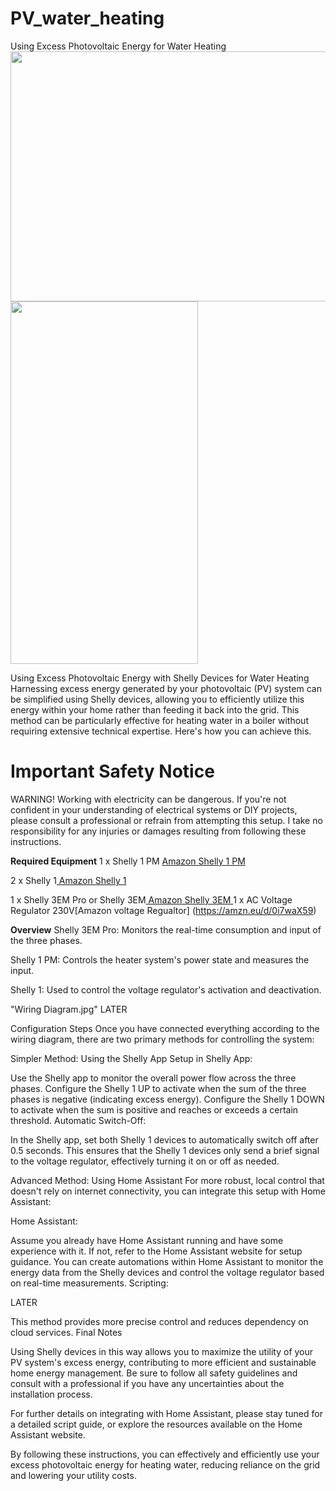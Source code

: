 # PV_water_heating
Using Excess Photovoltaic Energy for Water Heating
<img src="https://github.com/bencehavran/PV_water_heating/assets/64528618/e37bdf65-1786-4cb9-a537-110f9ae944dc" width="750" height="400">
<img src="https://github.com/bencehavran/PV_water_heating/assets/64528618/64499a64-3502-44a1-b8be-09d865c177b9" width="300" height="580">

Using Excess Photovoltaic Energy with Shelly Devices for Water Heating
Harnessing excess energy generated by your photovoltaic (PV) system can be simplified using Shelly devices, allowing you to efficiently utilize this energy within your home rather than feeding it back into the grid. This method can be particularly effective for heating water in a boiler without requiring extensive technical expertise. Here's how you can achieve this.

Important Safety Notice
=============
WARNING!
Working with electricity can be dangerous. If you're not confident in your understanding of electrical systems or DIY projects, please consult a professional or refrain from attempting this setup. I take no responsibility for any injuries or damages resulting from following these instructions.

**Required Equipment**
1 x Shelly 1 PM
[Amazon Shelly 1 PM ](https://www.amazon.de/-/en/Bluetooth-Current-Measurement-Automation-Required/dp/B0965J4HT5/ref=sr_1_1?sr=8-1)

2 x Shelly 1[ Amazon Shelly 1 ](https://www.amazon.de/-/en/Shelly-1-Wireless-Switching-Actuator/dp/B084H3H3NT/ref=sr_1_30?sr=8-30)

1 x Shelly 3EM Pro or Shelly 3EM[ Amazon Shelly 3EM ](https://www.amazon.de/-/en/Controlled-Intelligent-Measurement-Compatible-Monitoring/dp/B0918NR3YC/ref=sr_1_2_mod_primary_new?sbo=RZvfv%2F%2FHxDF%2BO5021pAnSA%3D%3D&sr=8-2)
1 x AC Voltage Regulator 230V[Amazon voltage Regualtor] (https://amzn.eu/d/0i7waX59)




**Overview**
Shelly 3EM Pro: Monitors the real-time consumption and input of the three phases.

Shelly 1 PM: Controls the heater system's power state and measures the input.

Shelly 1: Used to control the voltage regulator's activation and deactivation.


"Wiring Diagram.jpg" LATER


Configuration Steps
Once you have connected everything according to the wiring diagram, there are two primary methods for controlling the system:

Simpler Method: Using the Shelly App
Setup in Shelly App:

Use the Shelly app to monitor the overall power flow across the three phases.
Configure the Shelly 1 UP to activate when the sum of the three phases is negative (indicating excess energy).
Configure the Shelly 1 DOWN to activate when the sum is positive and reaches or exceeds a certain threshold.
Automatic Switch-Off:

In the Shelly app, set both Shelly 1 devices to automatically switch off after 0.5 seconds.
This ensures that the Shelly 1 devices only send a brief signal to the voltage regulator, effectively turning it on or off as needed.


Advanced Method: Using Home Assistant
For more robust, local control that doesn't rely on internet connectivity, you can integrate this setup with Home Assistant:

Home Assistant:

Assume you already have Home Assistant running and have some experience with it. If not, refer to the Home Assistant website for setup guidance.
You can create automations within Home Assistant to monitor the energy data from the Shelly devices and control the voltage regulator based on real-time measurements.
Scripting:

LATER 

This method provides more precise control and reduces dependency on cloud services.
Final Notes

Using Shelly devices in this way allows you to maximize the utility of your PV system's excess energy, contributing to more efficient and sustainable home energy management. Be sure to follow all safety guidelines and consult with a professional if you have any uncertainties about the installation process.

For further details on integrating with Home Assistant, please stay tuned for a detailed script guide, or explore the resources available on the Home Assistant website.

By following these instructions, you can effectively and efficiently use your excess photovoltaic energy for heating water, reducing reliance on the grid and lowering your utility costs.






